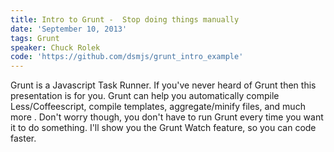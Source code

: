 ```yaml
---
title: Intro to Grunt -  Stop doing things manually
date: 'September 10, 2013'
tags: Grunt
speaker: Chuck Rolek
code: 'https://github.com/dsmjs/grunt_intro_example'
---
```




Grunt is a Javascript Task Runner. If you've never heard of Grunt then this presentation is for you. Grunt can help you automatically compile Less/Coffeescript, compile templates, aggregate/minify files, and much more . Don't worry though, you don't have to run Grunt every time you want it to do something. I'll show you the Grunt Watch feature, so you can code faster.

